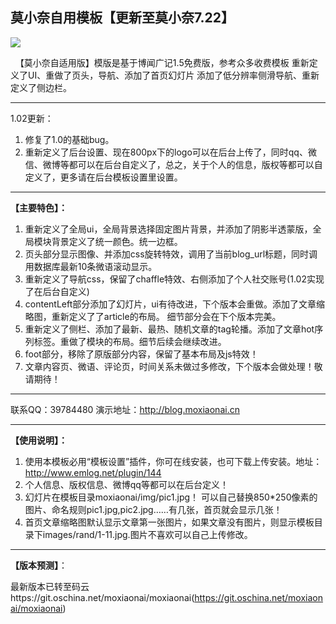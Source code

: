 ## 莫小奈自用模板【更新至莫小奈7.22】 

 ![](http://7xpe18.com1.z0.glb.clouddn.com/ziyong.jpg)

&nbsp;&nbsp;【莫小奈自适用版】模版是基于博闻广记1.5免费版，参考众多收费模板
重新定义了UI、重做了页头，导航、添加了首页幻灯片
添加了低分辨率侧滑导航、重新定义了侧边栏。 
 
---
1.02更新：

 1. 修复了1.0的基础bug。
 2. 重新定义了后台设置、现在800px下的logo可以在后台上传了，同时qq、微信、微博等都可以在后台自定义了，总之，关于个人的信息，版权等都可以自定义了，更多请在后台模板设置里设置。

---
**【主要特色】：**

 1. 重新定义了全局ui，全局背景选择固定图片背景，并添加了阴影半透蒙版，全局模块背景定义了统一颜色。统一边框。
 2. 页头部分显示图像、并添加css旋转特效，调用了当前blog_url标题，同时调用数据库最新10条微语滚动显示。
 3. 重新定义了导航css，保留了chaffle特效、右侧添加了个人社交账号(1.02实现了在后台自定义)
 4. contentLeft部分添加了幻灯片，ui有待改进，下个版本会重做。添加了文章缩略图，重新定义了了article的布局。
  细节部分会在下个版本完美。
 5. 重新定义了侧栏、添加了最新、最热、随机文章的tag轮播。添加了文章hot序列标签。重做了模块的布局。细节后续会继续改进。
 6. foot部分，移除了原版部分内容，保留了基本布局及js特效！
 7. 文章内容页、微语、评论页，时间关系未做过多修改，下个版本会做处理！敬请期待！

---

 联系QQ：39784480
演示地址：http://blog.moxiaonai.cn

---

**【使用说明】：**

1. 使用本模板必用“模板设置”插件，你可在线安装，也可下载上传安装。地址：http://www.emlog.net/plugin/144
2. 个人信息、版权信息、微博qq等都可以在后台定义！
3. 幻灯片在模板目录moxiaonai/img/pic1.jpg！ 可以自己替换850*250像素的图片、命名规则pic1.jpg,pic2.jpg……有几张，首页就会显示几张！
4. 首页文章缩略图默认显示文章第一张图片，如果文章没有图片，则显示模板目录下images/rand/1-11.jpg.图片不喜欢可以自己上传修改。
  
--- 
**【版本预测】**：

最新版本已转至码云https://git.oschina.net/moxiaonai/moxiaonai(https://git.oschina.net/moxiaonai/moxiaonai)
  


